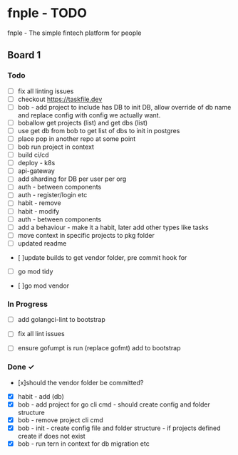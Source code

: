 # fnple - TODO

fnple - The simple fintech platform for people

## Board 1
### Todo
- [ ] fix all linting issues
- [ ] checkout https://taskfile.dev
- [ ] bob - add project to include has DB to init DB, allow override of db name and replace config with config we actually want.
- [ ] boballow get projects (list) and get dbs (list)
- [ ] use get db from bob to get list of dbs to init in postgres
- [ ] place pop in another repo at some point
- [ ] bob run project in context
- [ ] build ci/cd
- [ ] deploy - k8s
- [ ] api-gateway
- [ ] add sharding for DB per user per org
- [ ] auth - between components
- [ ] auth - register/login etc
- [ ] habit - remove
- [ ] habit - modify
- [ ] auth - between components
- [ ] add a behaviour - make it a habit, later add other types like tasks
- [ ] move context in specific projects to pkg folder
- [ ] updated readme
- [ ]update builds to get vendor folder, pre commit hook for
- [ ] go mod tidy
- [ ]go mod vendor

### In Progress
- [ ] add golangci-lint to bootstrap
- [ ] fix all lint issues
- [ ] ensure gofumpt is run (replace gofmt) add to bootstrap


### Done ✓
- [x]should the vendor folder be committed?
- [x] habit - add (db)
- [x] bob - add project for go cli cmd - should create config and folder structure
- [x] bob - remove project cli cmd
- [x] bob - init - create config file and folder structure - if projects defined create if does not exist
- [x] bob - run tern in context for db migration etc
